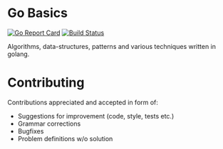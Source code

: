 # Go Basics

[![Go Report Card](https://goreportcard.com/badge/github.com/hasansino/gobasics)](https://goreportcard.com/report/github.com/hasansino/gobasics)
[![Build Status](https://travis-ci.com/hasansino/gobasics.svg?branch=master)](https://travis-ci.com/hasansino/gobasics)

Algorithms, data-structures, patterns and various techniques written in golang.  

# Contributing

Contributions appreciated and accepted in form of:

* Suggestions for improvement (code, style, tests etc.)
* Grammar corrections
* Bugfixes
* Problem definitions w/o solution